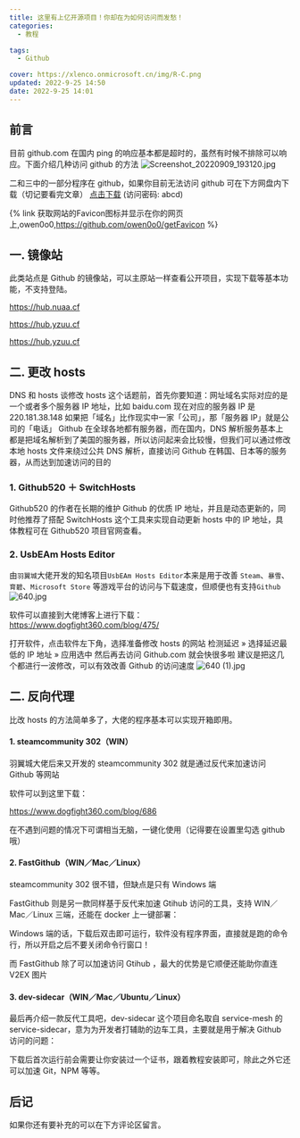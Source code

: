 ```yaml
---
title: 这里有上亿开源项目！你却在为如何访问而发愁！
categories:
  - 教程

tags:
  - Github

cover: https://xlenco.onmicrosoft.cn/img/R-C.png
updated: 2022-9-25 14:50
date: 2022-9-25 14:01
---
```


## 前言

目前 github.com 在国内 ping 的响应基本都是超时的，虽然有时候不排除可以响应。下面介绍几种访问 github 的方法
![Screenshot_20220909_193120.jpg](https://cdn.nlark.com/yuque/0/2022/jpeg/22578074/1662723236669-b055e63a-090b-4c08-9970-c1486b17a0ee.jpeg#crop=0&crop=0&crop=1&crop=1&from=url&id=HTr5k&margin=%5Bobject%20Object%5D&name=Screenshot_20220909_193120.jpg&originHeight=894&originWidth=988&originalType=binary&ratio=1&rotation=0&showTitle=false&size=120810&status=done&style=none&title=#crop=0&crop=0&crop=1&crop=1&id=toNck&originHeight=894&originWidth=988&originalType=binary&ratio=1&rotation=0&showTitle=false&status=done&style=none&title=)

二和三中的一部分程序在 github，如果你目前无法访问 github 可在下方网盘内下载（切记要看完文章）
[点击下载](https://url66.ctfile.com/d/30717266-51581416-a2a6ac?p=abcd) (访问密码: abcd)

{% link 获取网站的Favicon图标并显示在你的网页上,owen0o0,https://github.com/owen0o0/getFavicon %}

## 一. 镜像站

此类站点是 Github 的镜像站，可以主原站一样查看公开项目，实现下载等基本功能，不支持登陆。

<a href="https://hub.nuaa.cf" target="cardlink">https://hub.nuaa.cf</a>

<a href="https://hub.yzuu.cf" target="cardlink">https://hub.yzuu.cf</a>

<a href="https://hub.njuu.cf" target="cardlink">https://hub.yzuu.cf</a>

## 二. 更改 hosts

DNS 和 hosts
谈修改 hosts 这个话题前，首先你要知道：网址域名实际对应的是一个或者多个服务器 IP 地址，比如 baidu.com 现在对应的服务器 IP 是 220.181.38.148
如果把「域名」比作现实中一家「公司」，那「服务器 IP」就是公司的「电话」
Github 在全球各地都有服务器，而在国内，DNS 解析服务基本上都是把域名解析到了美国的服务器，所以访问起来会比较慢，但我们可以通过修改本地 hosts 文件来绕过公共 DNS 解析，直接访问 Github 在韩国、日本等的服务器，从而达到加速访问的目的

### 1. Github520 ＋ SwitchHosts

Github520 的作者在长期的维护 Github 的优质 IP 地址，并且是动态更新的，同时他推荐了搭配 SwitchHosts 这个工具来实现自动更新 hosts 中的 IP 地址，具体教程可在 Github520 项目官网查看。

<a href="https://github.com/521xueweihan/GitHub520" target="cardlink"></a>

<a href="https://swh.app/zh" target="cardlink"></a>

### 2. UsbEAm Hosts Editor

由`羽翼城`大佬开发的知名项目`UsbEAm Hosts Editor`本来是用于改善 `Steam`、`暴雪`、`育碧`、`Microsoft Store` 等游戏平台的访问与下载速度，但顺便也有支持`Github`
![640.jpg](https://cdn.nlark.com/yuque/0/2022/jpeg/22578074/1664083246307-201b1471-1e7d-4956-89d0-17303190b50c.jpeg#clientId=ud7f4aff3-14f5-4&crop=0&crop=0&crop=1&crop=1&errorMessage=unknown%20error&from=ui&id=u13815755&margin=%5Bobject%20Object%5D&name=640.jpg&originHeight=414&originWidth=776&originalType=binary&ratio=1&rotation=0&showTitle=false&size=28733&status=error&style=none&taskId=u1de24ac1-751b-4415-984b-f769b19a2aa&title=#crop=0&crop=0&crop=1&crop=1&id=w8lZ0&originHeight=414&originWidth=776&originalType=binary&ratio=1&rotation=0&showTitle=false&status=done&style=none&title=)

软件可以直接到大佬博客上进行下载：
<a href="https://www.dogfight360.com/blog/475/" target="cardlink">https://www.dogfight360.com/blog/475/</a>

打开软件，点击软件左下角，选择准备修改 hosts 的网站
检测延迟 » 选择延迟最低的 IP 地址 » 应用选中
然后再去访问 Github.com 就会快很多啦
建议是把这几个都进行一波修改，可以有效改善 Github 的访问速度
![640 (1).jpg](https://cdn.nlark.com/yuque/0/2022/jpeg/22578074/1664083361338-6f91a436-fede-43e1-9ed6-eae7e66ba43b.jpeg#clientId=u39095022-0fc4-4&crop=0&crop=0&crop=1&crop=1&errorMessage=unknown%20error&from=ui&id=u99733d55&margin=%5Bobject%20Object%5D&name=640%20%281%29.jpg&originHeight=204&originWidth=240&originalType=binary&ratio=1&rotation=0&showTitle=false&size=9001&status=error&style=none&taskId=u82485b55-ed3c-45ed-b523-79312de2e7a&title=#crop=0&crop=0&crop=1&crop=1&id=yA1vj&originHeight=204&originWidth=240&originalType=binary&ratio=1&rotation=0&showTitle=false&status=done&style=none&title=)

## 二. 反向代理

比改 hosts 的方法简单多了，大佬的程序基本可以实现开箱即用。

#### 1. steamcommunity 302（WIN）

羽翼城大佬后来又开发的 steamcommunity 302 就是通过反代来加速访问 Github 等网站

软件可以到这里下载：

<a href="https://www.dogfight360.com/blog/686" target="cardlink">https://www.dogfight360.com/blog/686</a>

在不遇到问题的情况下可谓相当无脑，一键化使用（记得要在设置里勾选 github 哦）

#### 2. FastGithub（WIN／Mac／Linux）

steamcommunity 302 很不错，但缺点是只有 Windows 端

FastGithub 则是另一款同样基于反代来加速 Gtihub 访问的工具，支持 WIN／Mac／Linux 三端，还能在 docker 上一键部署：

<a href="https://github.com/dotnetcore/FastGithub" target="cardlink"></a>

Windows 端的话，下载后双击即可运行，软件没有程序界面，直接就是跑的命令行，所以开启之后不要关闭命令行窗口！

而 FastGithub 除了可以加速访问 Gtihub ，最大的优势是它顺便还能助你直连 V2EX 图片

#### 3. dev-sidecar（WIN／Mac／Ubuntu／Linux）

最后再介绍一款反代工具吧，dev-sidecar 这个项目命名取自 service-mesh 的 service-sidecar，意为为开发者打辅助的边车工具，主要就是用于解决 Github 访问的问题：

<a href="https://github.com/docmirror/dev-sidecar" target="cardlink"></a>

下载后首次运行前会需要让你安装过一个证书，跟着教程安装即可，除此之外它还可以加速 Git，NPM 等等。

## 后记

如果你还有要补充的可以在下方评论区留言。
